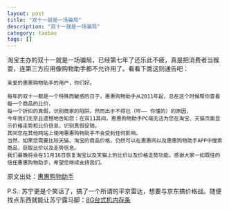 ```yaml
---
layout: post
title: "双十一就是一场骗局"
description: "双十一就是一场骗局"
category: taobao
tags: []
---
```


淘宝主办的双十一就是一场骗局，已经第七年了还乐此不疲，真是把消费者当猴耍，连第三方应用像购物助手都不允许用了。看看下面这则通告吧：


	亲爱的惠惠购物助手的用户，你们好。

	每年的双十一都是一个特殊而敏感的日子，惠惠购物助手从2011年起，总在这个时候帮你查看每一个商品的比价，
	每一个折扣的真假，识别商家的陷阱。然而出于不得已（哔—— 你懂的）的原因，
	今年我们无奈且遗憾地告知您：在双11其间，惠惠购物助手PC端无法为您在淘宝、天猫页面显示价格走势和比价信息，识别真假促销。
	其间您在其他网站上使用惠惠购物助手不会受到任何影响。
	当然，如果您需要比较天猫、淘宝的商品价格，仍然可以在惠惠网以及惠惠购物助手APP中搜索商品，获取比价以及走势信息。
	我们最晚将会在11月16日恢复淘宝以及天猫上的比价以及价格走势功能。感谢大家一如既往的信任惠惠购物助手，希望您继续支持我们。

原文出处：[惠惠购物助手](http://www.huihui.cn/news/30092353?spm=a220o.1000855.0.0.bYY8kt)

P.S.: 苏宁更是个笑话了，搞了一个所谓的平京雷达，想要与京东搞价格战。随便找点东西就能让苏宁露马脚：[8G台式机内存条](http://item.jd.com/1099630.html)
